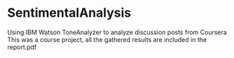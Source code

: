 # SentimentalAnalysis
Using IBM Watson ToneAnalyzer to analyze discussion posts from Coursera
This was a course project, all the gathered results are included in the report.pdf
